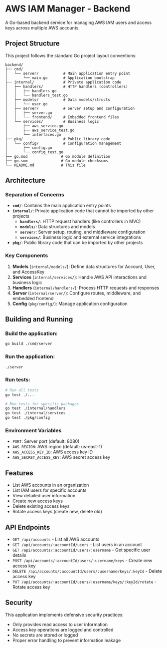# AWS IAM Manager - Backend

A Go-based backend service for managing AWS IAM users and access keys across multiple AWS accounts.

## Project Structure

This project follows the standard Go project layout conventions:

```
backend/
├── cmd/
│   └── server/           # Main application entry point
│       └── main.go       # Application bootstrap
├── internal/             # Private application code
│   ├── handlers/         # HTTP handlers (controllers)
│   │   ├── handlers.go
│   │   └── handlers_test.go
│   ├── models/           # Data models/structs
│   │   └── user.go
│   ├── server/           # Server setup and configuration
│   │   ├── server.go
│   │   └── frontend/     # Embedded frontend files
│   └── services/         # Business logic
│       ├── aws_service.go
│       ├── aws_service_test.go
│       └── interfaces.go
├── pkg/                  # Public library code
│   └── config/           # Configuration management
│       ├── config.go
│       └── config_test.go
├── go.mod               # Go module definition
├── go.sum               # Go module checksums
└── README.md            # This file
```

## Architecture

### Separation of Concerns

- **`cmd/`**: Contains the main application entry points
- **`internal/`**: Private application code that cannot be imported by other projects
  - **`handlers/`**: HTTP request handlers (like controllers in MVC)
  - **`models/`**: Data structures and models
  - **`server/`**: Server setup, routing, and middleware configuration
  - **`services/`**: Business logic and external service integrations
- **`pkg/`**: Public library code that can be imported by other projects

### Key Components

1. **Models** (`internal/models/`): Define data structures for Account, User, and AccessKey
2. **Services** (`internal/services/`): Handle AWS API interactions and business logic
3. **Handlers** (`internal/handlers/`): Process HTTP requests and responses
4. **Server** (`internal/server/`): Configure routes, middleware, and embedded frontend
5. **Config** (`pkg/config/`): Manage application configuration

## Building and Running

### Build the application:
```bash
go build ./cmd/server
```

### Run the application:
```bash
./server
```

### Run tests:
```bash
# Run all tests
go test ./...

# Run tests for specific packages
go test ./internal/handlers
go test ./internal/services
go test ./pkg/config
```

### Environment Variables

- `PORT`: Server port (default: 8080)
- `AWS_REGION`: AWS region (default: us-east-1)
- `AWS_ACCESS_KEY_ID`: AWS access key ID
- `AWS_SECRET_ACCESS_KEY`: AWS secret access key

## Features

- List AWS accounts in an organization
- List IAM users for specific accounts
- View detailed user information
- Create new access keys
- Delete existing access keys
- Rotate access keys (create new, delete old)

## API Endpoints

- `GET /api/accounts` - List all AWS accounts
- `GET /api/accounts/:accountId/users` - List users in an account
- `GET /api/accounts/:accountId/users/:username` - Get specific user details
- `POST /api/accounts/:accountId/users/:username/keys` - Create new access key
- `DELETE /api/accounts/:accountId/users/:username/keys/:keyId` - Delete access key
- `PUT /api/accounts/:accountId/users/:username/keys/:keyId/rotate` - Rotate access key

## Security

This application implements defensive security practices:
- Only provides read access to user information
- Access key operations are logged and controlled
- No secrets are stored or logged
- Proper error handling to prevent information leakage
